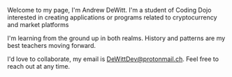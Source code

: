Welcome to my page, I'm Andrew DeWitt.
I'm a student of Coding Dojo interested in creating applications or programs related to cryptocurrency and market platforms

I'm learning from the ground up in both realms. History and patterns are my best teachers moving forward.

I'd love to collaborate, my email is DeWittDev@protonmail.ch.
Feel free to reach out at any time.

<!---
DeWittDev/DeWittDev is a ✨ special ✨ repository because its `README.md` (this file) appears on your GitHub profile.
You can click the Preview link to take a look at your changes.
--->
